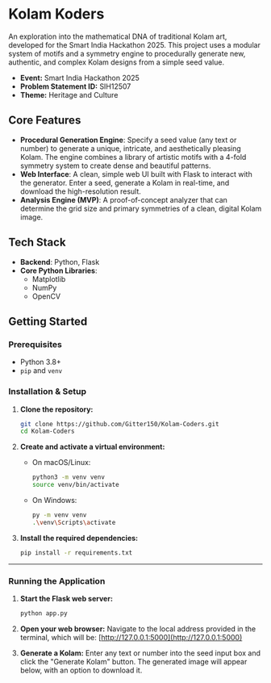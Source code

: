 # Kolam Koders

An exploration into the mathematical DNA of traditional Kolam art, developed for the Smart India Hackathon 2025. This project uses a modular system of motifs and a symmetry engine to procedurally generate new, authentic, and complex Kolam designs from a simple seed value.

- **Event:** Smart India Hackathon 2025
- **Problem Statement ID:** SIH12507
- **Theme:** Heritage and Culture



## Core Features

- **Procedural Generation Engine**: Specify a seed value (any text or number) to generate a unique, intricate, and aesthetically pleasing Kolam. The engine combines a library of artistic motifs with a 4-fold symmetry system to create dense and beautiful patterns.
- **Web Interface**: A clean, simple web UI built with Flask to interact with the generator. Enter a seed, generate a Kolam in real-time, and download the high-resolution result.
- **Analysis Engine (MVP)**: A proof-of-concept analyzer that can determine the grid size and primary symmetries of a clean, digital Kolam image.

## Tech Stack

-   **Backend**: Python, Flask
-   **Core Python Libraries**:
    -   Matplotlib
    -   NumPy
    -   OpenCV

## Getting Started

### Prerequisites

-   Python 3.8+
-   `pip` and `venv`

### Installation & Setup

1.  **Clone the repository:**
    ```sh
    git clone https://github.com/Gitter150/Kolam-Coders.git
    cd Kolam-Coders
    ```

2.  **Create and activate a virtual environment:**
    -   On macOS/Linux:
        ```sh
        python3 -m venv venv
        source venv/bin/activate
        ```
    -   On Windows:
        ```sh
        py -m venv venv
        .\venv\Scripts\activate
        ```

3.  **Install the required dependencies:**
    ```sh
    pip install -r requirements.txt
    ```

---

### Running the Application

1.  **Start the Flask web server:**
    ```sh
    python app.py
    ```

2.  **Open your web browser:**
    Navigate to the local address provided in the terminal, which will be:
    [http://127.0.0.1:5000](http://127.0.0.1:5000)

3.  **Generate a Kolam:**
    Enter any text or number into the seed input box and click the "Generate Kolam" button. The generated image will appear below, with an option to download it.
